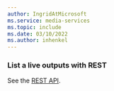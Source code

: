 ```yaml
---
author: IngridAtMicrosoft
ms.service: media-services 
ms.topic: include
ms.date: 03/10/2022
ms.author: inhenkel
---
```


### List a live outputs with REST

See the [REST API](/rest/api/media/live-outputs/list).
